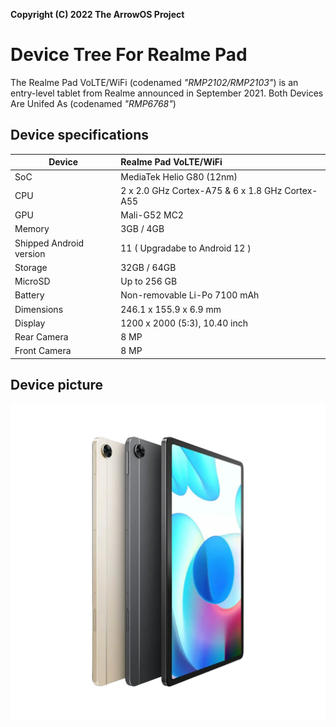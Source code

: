 **Copyright (C) 2022 The ArrowOS Project**

# **Device Tree For Realme Pad**

The Realme Pad VoLTE/WiFi (codenamed _"RMP2102/RMP2103"_) is an entry-level tablet from Realme announced in September 2021.
Both Devices Are Unifed As (codenamed _"RMP6768"_)

## **Device specifications**

| Device                  | Realme Pad VoLTE/WiFi                                       |
| ----------------------- | :---------------------------------------------------------- |
| SoC                     | MediaTek Helio G80 (12nm)                                   |
| CPU                     | 2 x 2.0 GHz Cortex-A75 & 6 x 1.8 GHz Cortex-A55             |
| GPU                     | Mali-G52 MC2                                                |
| Memory                  | 3GB / 4GB                                                   |
| Shipped Android version | 11 ( Upgradabe to Android 12 )                              |
| Storage                 | 32GB / 64GB                                                 |
| MicroSD                 | Up to 256 GB                                                |
| Battery                 | Non-removable Li-Po 7100 mAh                                |
| Dimensions              | 246.1 x 155.9 x 6.9 mm                                      |
| Display                 | 1200 x 2000 (5:3), 10.40 inch                               |
| Rear Camera             | 8 MP                                                        |
| Front Camera            | 8 MP                                                        |


## **Device picture**
![Realme Pad WiFi/VoLTE](https://github.com/Realme-Pad-Dev/.github/blob/main/profile/Image.png?raw=true)